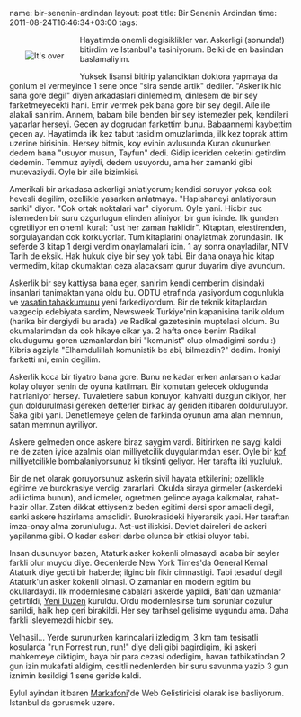 name: bir-senenin-ardindan
layout: post
title: Bir Senenin Ardindan
time: 2011-08-24T16:46:34+03:00
tags: 

<a href="http://www.flickr.com/photos/typhoon476/6028543593/" title="It's over by Tayfun Sen, on Flickr"><img src="http://farm7.static.flickr.com/6070/6028543593_58218c7e66_m.jpg" alt="It's over" align="left" style="margin: 2em;"></a>

<p>Hayatimda onemli degisiklikler var. Askerligi (sonunda!) bitirdim ve Istanbul'a tasiniyorum. Belki de en basindan baslamaliyim.</p>

<p>Yuksek lisansi bitirip yalanciktan doktora yapmaya da gonlum el vermeyince 1 sene once "sira sende artik" dediler. "Askerlik hic sana gore degil" diyen arkadaslari dinlemedim, dinlesem de bir sey farketmeyecekti hani. Emir vermek pek bana gore bir sey degil. Aile ile alakali sanirim. Annem, babam bile benden bir sey istemezler pek, kendileri yaparlar herseyi. Gecen ay dogrudan farkettim bunu. Babaannemi kaybettim gecen ay. Hayatimda ilk kez tabut tasidim omuzlarimda, ilk kez toprak attim uzerine birisinin. Hersey bitmis, koy evinin avlusunda Kuran okunurken dedem bana "usuyor musun, Tayfun" dedi. Gidip iceriden ceketini getirdim dedemin. Temmuz ayiydi, dedem usuyordu, ama her zamanki gibi mutevaziydi. Oyle bir aile bizimkisi.</p>

<p>Amerikali bir arkadasa askerligi anlatiyorum; kendisi soruyor yoksa cok hevesli degilim, ozellikle yasarken anlatmaya. "Hapishaneyi anlatiyorsun sanki" diyor. "Cok ortak noktalari var" diyorum. Oyle yani. Hicbir suc islemeden bir suru ozgurlugun elinden aliniyor, bir gun icinde. Ilk gunden ogretiliyor en onemli kural: "ust her zaman haklidir". Kitaptan, elestirenden, sorgulayandan cok korkuyorlar. Tum kitaplarini onaylatmak zorundasin. Ilk seferde 3 kitap 1 dergi verdim onaylamalari icin. 1 ay sonra onayladilar, NTV Tarih de eksik. Hak hukuk diye bir sey yok tabi. Bir daha onaya hic kitap vermedim, kitap okumaktan ceza alacaksam gurur duyarim diye avundum.</p>

<p>Askerlik bir sey kattiysa bana eger, sanirim kendi cemberim disindaki insanlari tanimaktan yana oldu bu. ODTU etrafinda yasiyordum cogunlukla ve <a href="http://kitabinortasi.posterous.com/vasatin-tahakkumune-dairdir">vasatin tahakkumunu</a> yeni farkediyordum. Bir de teknik kitaplardan vazgecip edebiyata sardim, Newsweek Turkiye'nin kapanisina tanik oldum (harika bir dergiydi bu arada) ve Radikal gazetesinin muptelasi oldum. Bu okumalarimdan da cok hikaye cikar ya. 2 hafta once benim Radikal okudugumu goren uzmanlardan biri "komunist" olup olmadigimi sordu :) Kibris agziyla "Elhamdulillah komunistik be abi, bilmezdin?" dedim. Ironiyi farketti mi, emin degilim.</p>

<p>Askerlik koca bir tiyatro bana gore. Bunu ne kadar erken anlarsan o kadar kolay oluyor senin de oyuna katilman. Bir komutan gelecek oldugunda hatirlaniyor hersey. Tuvaletlere sabun konuyor, kahvalti duzgun cikiyor, her gun doldurulmasi gereken defterler birkac ay geriden itibaren dolduruluyor. Saka gibi yani. Denetlemeye gelen de farkinda oyunun ama alan memnun, satan memnun ayriliyor.</p>

<p>Askere gelmeden once askere biraz saygim vardi. Bitirirken ne saygi kaldi ne de zaten iyice azalmis olan milliyetcilik duygularimdan eser. Oyle bir <a href="http://www.tdk.gov.tr/TR/Genel/SozBul.aspx?F6E10F8892433CFFAAF6AA849816B2EF4376734BED947CDE&Kelime=kof">kof</a> milliyetcilikle bombalaniyorsunuz ki tiksinti geliyor. Her tarafta iki yuzluluk.</p>

<p>Bir de net olarak goruyorsunuz askerin sivil hayata etkilerini; ozellikle egitime ve burokrasiye verdigi zararlari. Okulda siraya girmeler (askerdeki adi ictima bunun), and icmeler, ogretmen gelince ayaga kalkmalar, rahat-hazir ollar. Zaten dikkat ettiyseniz beden egitimi dersi spor amacli degil, sanki askere hazirlama amaclidir. Burokrasideki hiyerarsik yapi. Her taraftan imza-onay alma zorunlulugu. Ast-ust iliskisi. Devlet daireleri de askeri yapilanma gibi. O kadar askeri darbe olunca bir etkisi oluyor tabi.</p>

<p>Insan dusunuyor bazen, Ataturk asker kokenli olmasaydi acaba bir seyler farkli olur muydu diye. Gecenlerde New York Times'da General Kemal Ataturk diye gecti bir haberde; ilginc bir fikir cimnastigi. Tabi tesaduf degil Ataturk'un asker kokenli olmasi. O zamanlar en modern egitim bu okullardaydi. Ilk modernlesme cabalari askerde yapildi, Bati'dan uzmanlar getirtildi, <a href="http://tr.wikipedia.org/wiki/Nizam-%C4%B1_Cedid">Yeni Duzen</a> kuruldu. Ordu modernlesirse tum sorunlar cozulur sanildi, halk hep geri birakildi. Her sey tarihsel gelisime uygundu ama. Daha farkli isleyemezdi hicbir sey. </p>

<p>Velhasil... Yerde surunurken karincalari izledigim, 3 km tam tesisatli kosularda "run Forrest run, run!" diye deli gibi bagirdigim, iki askeri mahkemeye ciktigim, baya bir para cezasi odedigim, havan tatbikatindan 2 gun izin mukafati aldigim, cesitli nedenlerden bir suru savunma yazip 3 gun iznimin kesildigi 1 sene geride kaldi.</p>

<p>Eylul ayindan itibaren <a href="https://www.markafoni.com/">Markafoni</a>'de Web Gelistiricisi olarak ise basliyorum. Istanbul'da gorusmek uzere.</p>

